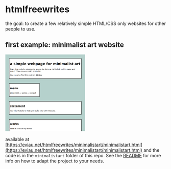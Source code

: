 # htmlfreewrites

the goal: to create a few relatively simple HTML/CSS only websites for other people to use.

## first example: minimalist art website

<img alt="visualisation of the minimalist art website" src="./minimalistart/minimalistart_demo.png" width="250px">

available at [https://eviau.net/htmlfreewrites/minimalistart/minimalistart.html](https://eviau.net/htmlfreewrites/minimalistart/minimalistart.html) and the code is in the `minimalistart` folder of this repo. See the [README](https://github.com/eviau/htmlfreewrites/blob/main/minimalistart/README.md) for more info on how to adapt the project to your needs.

